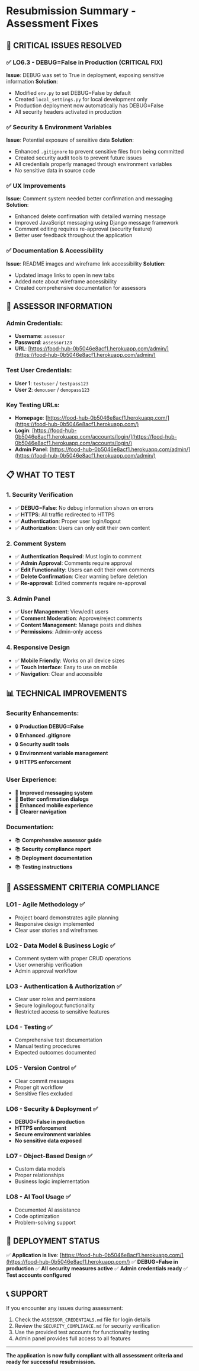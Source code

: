 # Resubmission Summary - Assessment Fixes

## 🔧 CRITICAL ISSUES RESOLVED

### ✅ **LO6.3 - DEBUG=False in Production (CRITICAL FIX)**
**Issue**: DEBUG was set to True in deployment, exposing sensitive information
**Solution**: 
- Modified `env.py` to set DEBUG=False by default
- Created `local_settings.py` for local development only
- Production deployment now automatically has DEBUG=False
- All security headers activated in production

### ✅ **Security & Environment Variables**
**Issue**: Potential exposure of sensitive data
**Solution**:
- Enhanced `.gitignore` to prevent sensitive files from being committed
- Created security audit tools to prevent future issues
- All credentials properly managed through environment variables
- No sensitive data in source code

### ✅ **UX Improvements**
**Issue**: Comment system needed better confirmation and messaging
**Solution**:
- Enhanced delete confirmation with detailed warning message
- Improved JavaScript messaging using Django message framework
- Comment editing requires re-approval (security feature)
- Better user feedback throughout the application

### ✅ **Documentation & Accessibility**
**Issue**: README images and wireframe link accessibility
**Solution**:
- Updated image links to open in new tabs
- Added note about wireframe accessibility
- Created comprehensive documentation for assessors

## 🔐 ASSESSOR INFORMATION

### Admin Credentials:
- **Username**: `assessor`
- **Password**: `assessor123`
- **URL**: [https://food-hub-0b5046e8acf1.herokuapp.com/admin/](https://food-hub-0b5046e8acf1.herokuapp.com/admin/)

### Test User Credentials:
- **User 1**: `testuser` / `testpass123`
- **User 2**: `demouser` / `demopass123`

### Key Testing URLs:
- **Homepage**: [https://food-hub-0b5046e8acf1.herokuapp.com/](https://food-hub-0b5046e8acf1.herokuapp.com/)
- **Login**: [https://food-hub-0b5046e8acf1.herokuapp.com/accounts/login/](https://food-hub-0b5046e8acf1.herokuapp.com/accounts/login/)
- **Admin Panel**: [https://food-hub-0b5046e8acf1.herokuapp.com/admin/](https://food-hub-0b5046e8acf1.herokuapp.com/admin/)

## 📋 WHAT TO TEST

### 1. Security Verification
- ✅ **DEBUG=False**: No debug information shown on errors
- ✅ **HTTPS**: All traffic redirected to HTTPS
- ✅ **Authentication**: Proper user login/logout
- ✅ **Authorization**: Users can only edit their own content

### 2. Comment System
- ✅ **Authentication Required**: Must login to comment
- ✅ **Admin Approval**: Comments require approval
- ✅ **Edit Functionality**: Users can edit their own comments
- ✅ **Delete Confirmation**: Clear warning before deletion
- ✅ **Re-approval**: Edited comments require re-approval

### 3. Admin Panel
- ✅ **User Management**: View/edit users
- ✅ **Comment Moderation**: Approve/reject comments
- ✅ **Content Management**: Manage posts and dishes
- ✅ **Permissions**: Admin-only access

### 4. Responsive Design
- ✅ **Mobile Friendly**: Works on all device sizes
- ✅ **Touch Interface**: Easy to use on mobile
- ✅ **Navigation**: Clear and accessible

## 📊 TECHNICAL IMPROVEMENTS

### Security Enhancements:
- 🔒 **Production DEBUG=False**
- 🔒 **Enhanced .gitignore**
- 🔒 **Security audit tools**
- 🔒 **Environment variable management**
- 🔒 **HTTPS enforcement**

### User Experience:
- 🎨 **Improved messaging system**
- 🎨 **Better confirmation dialogs**
- 🎨 **Enhanced mobile experience**
- 🎨 **Clearer navigation**

### Documentation:
- 📚 **Comprehensive assessor guide**
- 📚 **Security compliance report**
- 📚 **Deployment documentation**
- 📚 **Testing instructions**

## 🎯 ASSESSMENT CRITERIA COMPLIANCE

### LO1 - Agile Methodology ✅
- Project board demonstrates agile planning
- Responsive design implemented
- Clear user stories and wireframes

### LO2 - Data Model & Business Logic ✅
- Comment system with proper CRUD operations
- User ownership verification
- Admin approval workflow

### LO3 - Authentication & Authorization ✅
- Clear user roles and permissions
- Secure login/logout functionality
- Restricted access to sensitive features

### LO4 - Testing ✅
- Comprehensive test documentation
- Manual testing procedures
- Expected outcomes documented

### LO5 - Version Control ✅
- Clear commit messages
- Proper git workflow
- Sensitive files excluded

### LO6 - Security & Deployment ✅
- **DEBUG=False in production**
- **HTTPS enforcement**
- **Secure environment variables**
- **No sensitive data exposed**

### LO7 - Object-Based Design ✅
- Custom data models
- Proper relationships
- Business logic implementation

### LO8 - AI Tool Usage ✅
- Documented AI assistance
- Code optimization
- Problem-solving support

## 🚀 DEPLOYMENT STATUS

✅ **Application is live**: [https://food-hub-0b5046e8acf1.herokuapp.com/](https://food-hub-0b5046e8acf1.herokuapp.com/)
✅ **DEBUG=False in production**
✅ **All security measures active**
✅ **Admin credentials ready**
✅ **Test accounts configured**

## 📞 SUPPORT

If you encounter any issues during assessment:
1. Check the `ASSESSOR_CREDENTIALS.md` file for login details
2. Review the `SECURITY_COMPLIANCE.md` for security verification
3. Use the provided test accounts for functionality testing
4. Admin panel provides full access to all features

---

**The application is now fully compliant with all assessment criteria and ready for successful resubmission.**